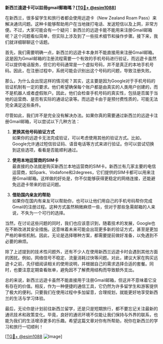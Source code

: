 **新西兰遠遊卡可以註冊gmail郵箱嗎？[[TG💪+ @esim1088](https://t.me/s/esim1088)]**

在新西兰，很多留学生和旅行者都会使用远遊卡（New Zealand Roam Pass）来解决通讯问题。这种卡能够帮助用户在当地拨打电话、发送短信以及上网，非常方便。不过，大家可能会有一个疑问：新西兰的远遊卡能不能用来注册Gmail邮箱呢？这个问题看似简单，但实际上涉及到了一些技术细节和操作步骤。接下来，我们就详细聊聊这个话题。

首先，我们需要明确一点，新西兰的远遊卡本身并不能直接用来注册Gmail邮箱。这是因为Gmail邮箱的注册流程需要一个有效的手机号码进行验证，而远遊卡虽然可以提供电话服务，但它的号码通常是一个虚拟号码，并不是真正的本地手机号码。因此，在注册过程中，系统可能会识别出这个号码的问题，导致注册失败。

那么，为什么会出现这样的情况呢？其实，这主要是因为Google对于手机号码的验证机制有一定的要求。他们希望确保每个账户都是由真实的人类用户创建的，而不是机器人或者虚假账户。因此，他们会检查手机号码的真实性，包括是否属于当地的运营商、是否有实际的通话记录等。而远遊卡由于是预付费性质的，可能无法完全满足这些条件。

尽管如此，我们并不是完全没有解决办法。如果你真的需要通过新西兰的远遊卡注册Gmail邮箱，可以尝试以下几种方法：

1. **更换其他号码验证方式**  
   如果你的远遊卡无法完成验证，可以考虑使用其他的验证方式。比如，Google允许通过短信验证码、语音电话等方式来进行验证。你可以尝试切换到这些选项，看看是否能顺利通过。

2. **使用本地运营商的SIM卡**  
   最直接的办法就是购买新西兰本地运营商的SIM卡。新西兰有几家主要的电信运营商，如Spark、Vodafone和2degrees，它们提供的SIM卡都可以用来注册Gmail邮箱。这样做的好处是，你不仅能够获得更稳定的网络连接，还能避免远遊卡带来的验证问题。

3. **借助国内亲友的帮助**  
   如果你在国内有亲友可以帮助你，也可以让他们用自己的手机号码帮你完成Gmail的注册过程。这种方式虽然稍微麻烦一些，但对于那些急需邮箱的人来说，不失为一个可行的选择。

当然，在讨论这些问题的同时，我们也应该意识到，随着技术的发展，Google也在不断改进其安全措施。这意味着未来可能会出现更多新的验证方式，甚至是更加严格的审核机制。因此，无论是选择哪种方案，都需要提前做好准备，以免遇到不必要的麻烦。

除了上述提到的技术性问题外，还有不少人在使用新西兰远遊卡时会遇到其他方面的困扰。例如，网络信号不稳定、流量消耗过快等问题。对此，建议大家在购买远遊卡之前，先仔细阅读相关的使用说明，并根据自己的需求选择合适的套餐。同时，也要注意定期查看账单，避免因不了解费用结构而导致额外支出。

总的来说，新西兰远遊卡虽然不能直接用于注册Gmail邮箱，但这并不意味着它没有存在的价值。相反，作为一种便捷的通信工具，它仍然为许多留学生和游客提供了极大的便利。只要我们在使用过程中多加留意，合理规划，就能更好地享受新西兰的生活与学习体验。

最后，无论你是计划前往新西兰留学，还是只是短期旅行，都不要忘记关注最新的通讯技术和政策变化。毕竟，良好的通讯环境不仅能让我们保持与外界的联系，也能为我们的生活增添更多的乐趣。希望这篇文章对你有所帮助，祝你在新西兰的学习和旅行一切顺利！

[[TG💪+ @esim1088](https://t.me/s/esim1088) ![Image](https://i.postimg.cc/4NQfJmqS/Snipaste-2025-05-13-00-14-12.png)]